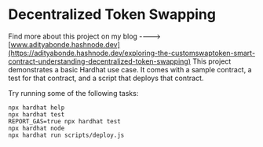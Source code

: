 # Decentralized Token Swapping

Find more about this project on my blog ----> [www.adityabonde.hashnode.dev](https://adityabonde.hashnode.dev/exploring-the-customswaptoken-smart-contract-understanding-decentralized-token-swapping)
This project demonstrates a basic Hardhat use case. It comes with a sample contract, a test for that contract, and a script that deploys that contract.

Try running some of the following tasks:

```shell
npx hardhat help
npx hardhat test
REPORT_GAS=true npx hardhat test
npx hardhat node
npx hardhat run scripts/deploy.js
```
